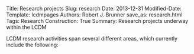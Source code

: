 Title: Research projects
Slug: research
Date: 2013-12-31
Modified-Date: 
Template: lcdmpages
Authors: Robert J. Brunner
save_as: research.html
Tags: Research
Construction: True
Summary: Research projects underway within the LCDM

LCDM research activities span several different areas, which currently
include the following:
